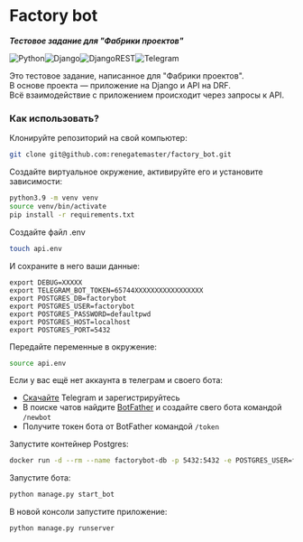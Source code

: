 # Factory bot
**_Тестовое задание для "Фабрики проектов"_**

![Python](https://img.shields.io/badge/python-3670A0?style=for-the-badge&logo=python&logoColor=ffdd54)![Django](https://img.shields.io/badge/django-%23092E20.svg?style=for-the-badge&logo=django&logoColor=white)![DjangoREST](https://img.shields.io/badge/DJANGO-REST-ff1709?style=for-the-badge&logo=django&logoColor=white&color=ff1709&labelColor=gray)![Telegram](https://img.shields.io/badge/Telegram-2CA5E0?style=for-the-badge&logo=telegram&logoColor=white) <br>

Это тестовое задание, написанное для "Фабрики проектов".  
В основе проекта — приложение на Django и API на DRF. <br>
Всё взаимодействие с приложением происходит через запросы к API.

### Как использовать?

Клонируйте репозиторий на свой компьютер:
```bash
git clone git@github.com:renegatemaster/factory_bot.git
```

Создайте виртуальное окружение, активируйте его и установите зависимости:
```bash
python3.9 -m venv venv
source venv/bin/activate
pip install -r requirements.txt
```

Создайте файл .env
```bash
touch api.env
```
И сохраните в него ваши данные:
```.env
export DEBUG=XXXXX
export TELEGRAM_BOT_TOKEN=65744XXXXXXXXXXXXXXXXX
export POSTGRES_DB=factorybot
export POSTGRES_USER=factorybot
export POSTGRES_PASSWORD=defaultpwd
export POSTGRES_HOST=localhost
export POSTGRES_PORT=5432
```
Передайте переменные в окружение:
```bash
source api.env
```

Если у вас ещё нет аккаунта в телеграм и своего бота:
 - [Скачайте](https://desktop.telegram.org/) Telegram и зарегистрируйтесь
 - В поиске чатов найдите [BotFather](https://t.me/BotFather) и создайте свего бота командой `/newbot`
 - Получите токен бота от BotFather командой `/token`

Запустите контейнер Postgres:
```bash
docker run -d --rm --name factorybot-db -p 5432:5432 -e POSTGRES_USER=factorybot -e POSTGRES_PASSWORD=defaultpwd postgres
```
Запустите бота:
```bash
python manage.py start_bot
```
В новой консоли запустите приложение:
```bash
python manage.py runserver
```
